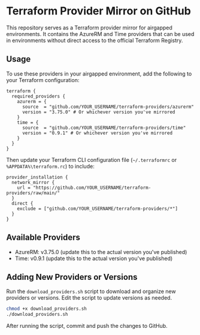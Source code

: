 # Terraform Provider Mirror on GitHub

This repository serves as a Terraform provider mirror for airgapped environments. It contains the AzureRM and Time providers that can be used in environments without direct access to the official Terraform Registry.

## Usage

To use these providers in your airgapped environment, add the following to your Terraform configuration:

```hcl
terraform {
  required_providers {
    azurerm = {
      source  = "github.com/YOUR_USERNAME/terraform-providers/azurerm"
      version = "3.75.0" # Or whichever version you've mirrored
    }
    time = {
      source  = "github.com/YOUR_USERNAME/terraform-providers/time"
      version = "0.9.1" # Or whichever version you've mirrored
    }
  }
}
```

Then update your Terraform CLI configuration file (`~/.terraformrc` or `%APPDATA%\terraform.rc`) to include:

```hcl
provider_installation {
  network_mirror {
    url = "https://github.com/YOUR_USERNAME/terraform-providers/raw/main/"
  }
  direct {
    exclude = ["github.com/YOUR_USERNAME/terraform-providers/*"]
  }
}
```

## Available Providers

- AzureRM: v3.75.0 (update this to the actual version you've published)
- Time: v0.9.1 (update this to the actual version you've published)

## Adding New Providers or Versions

Run the `download_providers.sh` script to download and organize new providers or versions. Edit the script to update versions as needed.

```bash
chmod +x download_providers.sh
./download_providers.sh
```

After running the script, commit and push the changes to GitHub.
